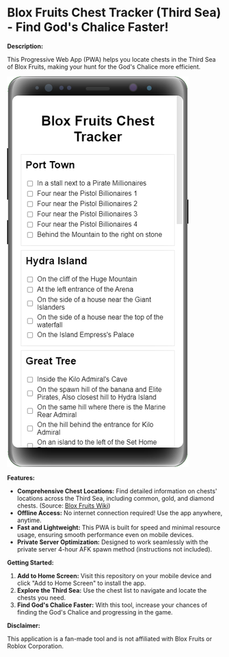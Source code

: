 # Blox Fruits Chest Tracker (Third Sea) - Find God's Chalice Faster!

**Description:**

This Progressive Web App (PWA) helps you locate chests in the Third Sea of Blox Fruits, making your hunt for the God's Chalice more efficient.

![Alt text](screenshot.png?raw=true "Screen Shot")

**Features:**

* **Comprehensive Chest Locations:** Find detailed information on chests' locations across the Third Sea, including common, gold, and diamond chests. (Source: [Blox Fruits Wiki](https://blox-fruits.fandom.com/wiki/Chest_Locations#Common_Chests))
* **Offline Access:** No internet connection required! Use the app anywhere, anytime.
* **Fast and Lightweight:** This PWA is built for speed and minimal resource usage, ensuring smooth performance even on mobile devices.
* **Private Server Optimization:** Designed to work seamlessly with the private server 4-hour AFK spawn method (instructions not included). 

**Getting Started:**

1. **Add to Home Screen:** Visit this repository on your mobile device and click "Add to Home Screen" to install the app.
2. **Explore the Third Sea:** Use the chest list to navigate and locate the chests you need.
3. **Find God's Chalice Faster:** With this tool, increase your chances of finding the God's Chalice and progressing in the game.

**Disclaimer:**

This application is a fan-made tool and is not affiliated with Blox Fruits or Roblox Corporation.
